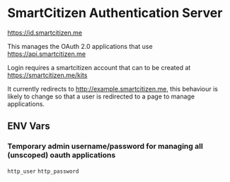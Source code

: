 # SmartCitizen Authentication Server

https://id.smartcitizen.me

This manages the OAuth 2.0 applications that use https://api.smartcitizen.me

Login requires a smartcitizen account that can to be created at https://smartcitizen.me/kits

It currently redirects to http://example.smartcitizen.me, this behaviour is likely to change so that a user is redirected to a page to manage applications.

## ENV Vars

### Temporary admin username/password for managing all (unscoped) oauth applications

`http_user`
`http_password`
